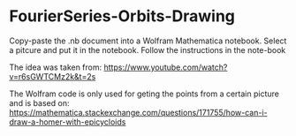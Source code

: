 # FourierSeries-Orbits-Drawing
Copy-paste the .nb document into a Wolfram Mathematica notebook.
Select a pitcure and put it in the notebook.
Follow the instructions in the note-book 

The idea was taken from: https://www.youtube.com/watch?v=r6sGWTCMz2k&t=2s

The Wolfram code is only used for geting the points from a certain picture and is based on: https://mathematica.stackexchange.com/questions/171755/how-can-i-draw-a-homer-with-epicycloids

